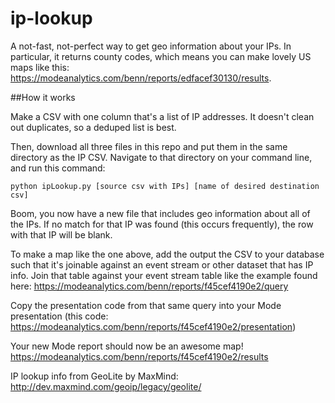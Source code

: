 ip-lookup
=================

A not-fast, not-perfect way to get geo information about your IPs. In particular, it returns county codes, which means you can make lovely US maps like this: https://modeanalytics.com/benn/reports/edfacef30130/results. 

##How it works

Make a CSV with one column that's a list of IP addresses. It doesn't clean out duplicates, so a deduped list is best.

Then, download all three files in this repo and put them in the same directory as the IP CSV. Navigate to that directory on your command line, and run this command:
    
    python ipLookup.py [source csv with IPs] [name of desired destination csv]

Boom, you now have a new file that includes geo information about all of the IPs. If no match for that IP was found (this occurs frequently), the row with that IP will be blank.

To make a map like the one above, add the output the CSV to your database such that it's joinable against an event stream or other dataset that has IP info. Join that table against your event stream table like the example found here: https://modeanalytics.com/benn/reports/f45cef4190e2/query

Copy the presentation code from that same query into your Mode presentation (this code: https://modeanalytics.com/benn/reports/f45cef4190e2/presentation)

Your new Mode report should now be an awesome map! https://modeanalytics.com/benn/reports/f45cef4190e2/results

IP lookup info from GeoLite by MaxMind: http://dev.maxmind.com/geoip/legacy/geolite/

